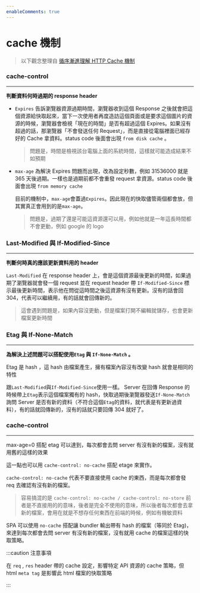 ```yaml
---
enableComments: true
---
```


# cache 機制

> 以下觀念整理自 [循序漸進理解 HTTP Cache 機制](https://blog.techbridge.cc/2017/06/17/cache-introduction/)

### cache-control

---

**判斷資料何時過期的 response header**

- `Expires` 告訴瀏覽器資源過期時間，瀏覽器收到這個 Response 之後就會把這個資源給快取起來，當下一次使用者再度造訪這個頁面或是要求這個圖片的資源的時候，瀏覽器會檢視「現在的時間」是否有超過這個 Expires。如果沒有超過的話，那瀏覽器「不會發送任何 Request」，而是直接從電腦裡面已經存好的 Cache 拿資料。status code 後面會出現 `from disk cache` 。

  > 問題是，時間是檢視該台電腦上面的系統時間，這樣就可能造成結果不如預期

- `max-age` 為解決 Expires 問題而出現，改為設定秒數，例如 31536000 就是 365 天後過期。一樣也是過期前都不會重發 request 拿資源。status code 後面會出現 `from memory cache`

  目前的機制中，`max-age`會蓋過`Expires`。因此現在的快取儘管兩個都會放，但其實真正會用到的是`max-age`。

  > 問題是，過期了還是可能這資源還可以用，例如他就是一年這長時間都不會更動，例如 google 的 logo

### Last-Modified 與 If-Modified-Since

---

**判斷何時真的應該更新資料用的 header**

`Last-Modified` 在 response header 上，會是這個資源最後更新的時間，如果過期了瀏覽器就會發一個 request 並在 request header 帶 `If-Modified-Since` 標示最後更新時間，表示他在問從這時間之後這資源有沒有更新。沒有的話會回 304，代表可以繼續用，有的話就會回傳新的。

> 這會遇到問題是，如果內容沒更動，但是檔案打開不編輯就儲存，也會更新檔案更新時間

### Etag 與 If-None-Match

---

**為解決上述問題可以搭配使用`Etag` 與 `If-None-Match` 。**

Etag 是 hash ，這 hash 由檔案產生，擁有檔案內容沒有改變 hash 就會是相同的特性

跟`Last-Modified`與`If-Modified-Since`使用一樣。 Server 在回傳 Response 的時候帶上`Etag`表示這個檔案獨有的 hash，快取過期後瀏覽器發送`If-None-Match`詢問 Server 是否有新的資料（不符合這個`Etag`的資料，就代表是有更新過資料），有的話就回傳新的，沒有的話就只要回傳 304 就好了。

### cache-control

---

max-age=0 搭配 etag 可以達到，每次都會去問 server 有沒有新的檔案，沒有就用舊的這樣的效果

這一點也可以用 `cache-control: no-cache` 搭配 etage 來實作。

`cache-control: no-cache` 代表不要直接使用 cache 的東西，而是每次都會發 req 去確認有沒有新的檔案。

> 容易搞混的是 `cache-control: no-cache / cache-control: no-store` 前者是不直接用的的意味，後者是完全不使用的意味，所以後者每次都會去拿新的檔案，會用在就是不想存任何東西在前端的時候，例如有機敏資料

SPA 可以使用 `no-cache` 搭配讓 bundler 輸出帶有 hash 的檔案（等同於 Etag)，來達到每次都會去問 server 有沒有新的檔案，沒有就用 cache 的檔案這樣的快取策略。

:::caution 注意事項

在 `req` , `res` header 帶的 cache 設定，影響特定 API 資源的 cache 策略，但 html `meta tag` 是影響此 html 檔案的快取策略

:::
